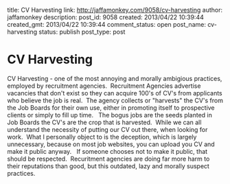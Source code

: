 title: CV Harvesting
link: http://jaffamonkey.com/9058/cv-harvesting
author: jaffamonkey
description: 
post_id: 9058
created: 2013/04/22 10:39:44
created_gmt: 2013/04/22 10:39:44
comment_status: open
post_name: cv-harvesting
status: publish
post_type: post

# CV Harvesting

CV Harvesting - one of the most annoying and morally ambigious practices, employed by recruitment agencies.  Recruitment Agencies advertise vacancies that don't exist so they can acquire 100's of CV's from applicants who believe the job is real.  The agency collects or "harvests" the CV's from the Job Boards for their own use, either in promoting itself to prospective clients or simply to fill up time.   The bogus jobs are the seeds planted in Job Boards the CV's are the crop that is harvested.  While we can all understand the necessity of putting our CV out there, when looking for work.  What I personally object to is the deception, which is largely unnecessary, because on most job websites, you can upload you CV and make it public anyway.   If someone chooses not to make it public, that should be respected.  Recuritment agencies are doing far more harm to their reputations than good, but this outdated, lazy and morally suspect practices.